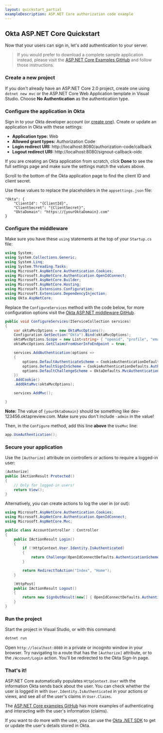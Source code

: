 ```yaml
---
layout: quickstart_partial
exampleDescription: ASP.NET Core authorization code example
---
```


## Okta ASP.NET Core Quickstart

Now that your users can sign in, let's add authentication to your server.

> If you would prefer to download a complete sample application instead, please visit the [ASP.NET Core Examples GitHub](https://github.com/okta/samples-aspnetcore) and follow those instructions.

### Create a new project

If you don't already have an ASP.NET Core 2.0 project, create one using `dotnet new mvc` or the ASP.NET Core Web Application template in Visual Studio. Choose **No Authentication** as the authentication type.


### Configure the application in Okta

Sign in to your Okta developer account (or [create one](https://developer.okta.com/signup/)). Create or update an application in Okta with these settings:

* **Application type:** Web
* **Allowed grant types:** Authorization Code
* **Login redirect URI:** http://localhost:8080/authorization-code/callback
* **Logout redirect URI:** http://localhost:8080/signout-callback-oidc

If you are creating an Okta application from scratch, click **Done** to see the full settings page and make sure the settings match the values above.

Scroll to the bottom of the Okta application page to find the client ID and client secret. 

Use these values to replace the placeholders in the `appsettings.json` file:

```
"Okta": {
    "ClientId": "{ClientId}",
    "ClientSecret": "{ClientSecret}",
    "OktaDomain": "https://{yourOktaDomain}.com"
}
```

### Configure the middleware

Make sure you have these `using` statements at the top of your `Startup.cs` file:

```csharp
using System;
using System.Collections.Generic;
using System.Linq;
using System.Threading.Tasks;
using Microsoft.AspNetCore.Authentication.Cookies;
using Microsoft.AspNetCore.Authentication.OpenIdConnect;
using Microsoft.AspNetCore.Builder;
using Microsoft.AspNetCore.Hosting;
using Microsoft.Extensions.Configuration;
using Microsoft.Extensions.DependencyInjection;
using Okta.AspNetCore;
```

Replace the `ConfigureServices` method with the code below, for more configuration options visit the [Okta ASP.NET middleware GitHub](https://github.com/okta/okta-aspnet).

```csharp
public void ConfigureServices(IServiceCollection services)
{
    var oktaMvcOptions = new OktaMvcOptions();
    Configuration.GetSection("Okta").Bind(oktaMvcOptions);
    oktaMvcOptions.Scope = new List<string> { "openid", "profile", "email" };
    oktaMvcOptions.GetClaimsFromUserInfoEndpoint = true;

    services.AddAuthentication(options =>
    {
        options.DefaultAuthenticateScheme = CookieAuthenticationDefaults.AuthenticationScheme;
        options.DefaultSignInScheme = CookieAuthenticationDefaults.AuthenticationScheme;
        options.DefaultChallengeScheme = OktaDefaults.MvcAuthenticationScheme;
    })
    .AddCookie()
    .AddOktaMvc(oktaMvcOptions);

    services.AddMvc();

}
```

**Note:** The value of `{yourOktaDomain}` should be something like dev-123456.oktapreview.com. Make sure you don't include `-admin` in the value!

Then, in the `Configure` method, add this line **above** the `UseMvc` line:

```csharp
app.UseAuthentication();
```

### Secure your application

Use the `[Authorize]` attribute on controllers or actions to require a logged-in user:

```csharp
[Authorize]
public IActionResult Protected()
{
    // Only for logged-in users!
    return View();
}
```

Alternatively, you can create actions to log the user in (or out):

```csharp
using Microsoft.AspNetCore.Authentication.Cookies;
using Microsoft.AspNetCore.Authentication.OpenIdConnect;
using Microsoft.AspNetCore.Mvc;

public class AccountController : Controller
{
    public IActionResult Login()
    {
        if (!HttpContext.User.Identity.IsAuthenticated)
        {
            return Challenge(OpenIdConnectDefaults.AuthenticationScheme);
        }

        return RedirectToAction("Index", "Home");
    }

    [HttpPost]
    public IActionResult Logout()
    {
        return new SignOutResult(new[] { OpenIdConnectDefaults.AuthenticationScheme, CookieAuthenticationDefaults.AuthenticationScheme });
    }
}
```

### Run the project

Start the project in Visual Studio, or with this command:

```bash
dotnet run
```

Open `http://localhost:8080` in a private or incognito window in your browser. Try navigating to a route that has the `[Authorize]` attribute, or to the `/Account/Login` action. You'll be redirected to the Okta Sign-In page.

### That's it!

ASP.NET Core automatically populates `HttpContext.User` with the information Okta sends back about the user. You can check whether the user is logged in with `User.Identity.IsAuthenticated` in your actions or views, and see all of the user's claims in `User.Claims`.

The [ASP.NET Core examples GitHub](https://github.com/okta/samples-aspnetcore) has more examples of authenticating and interacting with the user's information (claims).

If you want to do more with the user, you can use the [Okta .NET SDK](https://github.com/okta/okta-sdk-dotnet) to get or update the user's details stored in Okta.
